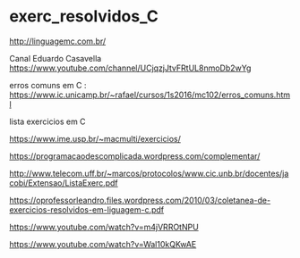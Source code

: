 # exerc_resolvidos_C


http://linguagemc.com.br/

Canal Eduardo Casavella
https://www.youtube.com/channel/UCjqzjJtvFRtUL8nmoDb2wYg

erros comuns em C : https://www.ic.unicamp.br/~rafael/cursos/1s2016/mc102/erros_comuns.html


lista exercicios em C

https://www.ime.usp.br/~macmulti/exercicios/


https://programacaodescomplicada.wordpress.com/complementar/

http://www.telecom.uff.br/~marcos/protocolos/www.cic.unb.br/docentes/jacobi/Extensao/ListaExerc.pdf

https://oprofessorleandro.files.wordpress.com/2010/03/coletanea-de-exercicios-resolvidos-em-liguagem-c.pdf

https://www.youtube.com/watch?v=m4jVRROtNPU


https://www.youtube.com/watch?v=Wal10kQKwAE
